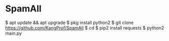 # SpamAll
$ apt update && apt upgrade
$ pkg install python2
$ git clone https://github.com/KangProf/SpamAll
$ cd 
$ pip2 install requests
$ python2 main.py
